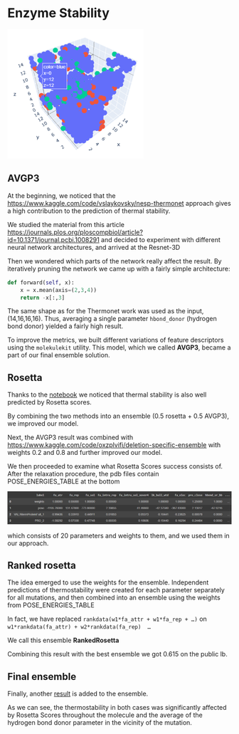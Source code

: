 # Enzyme Stability

![image1](img/image1.png)

## AVGP3
At the beginning, we noticed that the https://www.kaggle.com/code/vslaykovsky/nesp-thermonet approach gives a high contribution to the prediction of thermal stability.

We studied the material from this article https://journals.plos.org/ploscompbiol/article?id=10.1371/journal.pcbi.1008291 and decided to experiment with different neural network architectures, and arrived at the Resnet-3D

Then we wondered which parts of the network really affect the result. By iteratively pruning the network we came up with a fairly simple architecture:

``` py
def forward(self, x):
    x = x.mean(axis=(2,3,4))
    return -x[:,3]
```

The same shape as for the Thermonet work was used as the input, (14,16,16,16).
Thus, averaging a single parameter `hbond_donor` (hydrogen bond donor) yielded a fairly high result.

To improve the metrics, we built different variations of feature descriptors using the `molekulekit` utility. 
This model, which we called **AVGP3**, became a part of our final ensemble solution.

## Rosetta
Thanks to the [notebook](https://www.kaggle.com/code/oxzplvifi/deletion-specific-ensemble) we noticed that thermal stability is also well predicted by Rosetta scores.

By combining the two methods into an ensemble (0.5 rosetta + 0.5 AVGP3), we improved our model.

Next, the AVGP3 result was combined with https://www.kaggle.com/code/oxzplvifi/deletion-specific-ensemble with weights 0.2 and 0.8 and further improved our model.

We then proceeded to examine what Rosetta Scores success consists of. After the relaxation procedure, the pdb files contain POSE_ENERGIES_TABLE at the bottom

![image2](img/image2.png)

which consists of 20 parameters and weights to them, and we used them in our approach.

## Ranked rosetta

The idea emerged to use the weights for the ensemble. Independent predictions of thermostability were created for each parameter separately for all mutations, and then combined into an ensemble using the weights from POSE_ENERGIES_TABLE 

In fact, we have replaced 
```rankdata(w1*fa_attr + w1*fa_rep + …)```
 on
```w1*rankdata(fa_attr) + w2*rankdata(fa_rep)  … ```

We call this ensemble **RankedRosetta**

Combining this result with the best ensemble we got 0.615 on the public lb.

## Final ensemble

Finally, another [result](https://www.kaggle.com/code/sgreiner/novo-esp-rasp-baseline) is added to the ensemble.

As we can see, the thermostability in both cases was significantly affected by Rosetta Scores throughout the molecule and the average of the hydrogen bond donor parameter in the vicinity of the mutation.
